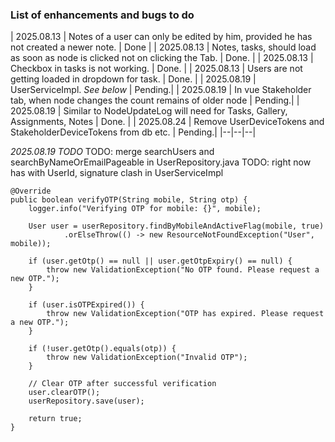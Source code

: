 ### List of enhancements and bugs to do
| 2025.08.13 | Notes of a user can only be edited by him, provided he has not created a newer note. | Done    |
| 2025.08.13 | Notes, tasks, should load as soon as node is clicked not on clicking the Tab.        | Done.   |
| 2025.08.13 | Checkbox in tasks is not working.                                                    | Done.   |
| 2025.08.13 | Users are not getting loaded in dropdown for task.                                   | Done.   |
| 2025.08.19 | UserServiceImpl. *See below*                                                         | Pending.|
| 2025.08.19 | In vue Stakeholder tab, when node changes the count remains of older node            | Pending.|
| 2025.08.19 | Similar to NodeUpdateLog will need for Tasks, Gallery, Assignments, Notes            | Done.   |
| 2025.08.24 | Remove UserDeviceTokens and StakeholderDeviceTokens from db etc.                     | Pending.|
|--|--|--|

*2025.08.19 TODO*
TODO: merge searchUsers and searchByNameOrEmailPageable in UserRepository.java
TODO: right now has with UserId, signature clash in UserServiceImpl
```
@Override
public boolean verifyOTP(String mobile, String otp) {
    logger.info("Verifying OTP for mobile: {}", mobile);
    
    User user = userRepository.findByMobileAndActiveFlag(mobile, true)
            .orElseThrow(() -> new ResourceNotFoundException("User", mobile));
    
    if (user.getOtp() == null || user.getOtpExpiry() == null) {
        throw new ValidationException("No OTP found. Please request a new OTP.");
    }
    
    if (user.isOTPExpired()) {
        throw new ValidationException("OTP has expired. Please request a new OTP.");
    }
    
    if (!user.getOtp().equals(otp)) {
        throw new ValidationException("Invalid OTP");
    }
    
    // Clear OTP after successful verification
    user.clearOTP();
    userRepository.save(user);
    
    return true;
}
```